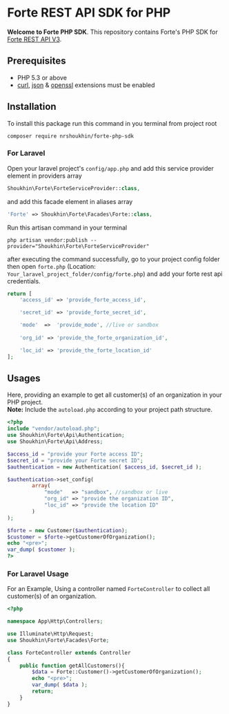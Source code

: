 # Forte REST API SDK for PHP

__Welcome to Forte PHP SDK__. This repository contains Forte's PHP SDK for [Forte REST API V3](https://restdocs.forte.net/?version=latest).

## Prerequisites

- PHP 5.3 or above
- [curl](https://secure.php.net/manual/en/book.curl.php), [json](https://secure.php.net/manual/en/book.json.php) & [openssl](https://secure.php.net/manual/en/book.openssl.php) extensions must be enabled

## Installation

To install this package run this command in you terminal from project root

```shell
composer require nrshoukhin/forte-php-sdk
```

### For Laravel
Open your laravel project's `config/app.php` and add this service provider element in providers array

```php
Shoukhin\Forte\ForteServiceProvider::class,
```

and add this facade element in aliases array

```php
'Forte' => Shoukhin\Forte\Facades\Forte::class,
```

Run this artisan command in your terminal

```shell
php artisan vendor:publish --provider="Shoukhin\Forte\ForteServiceProvider"
```

after executing the command successfully, go to your project config folder then open `forte.php` (Location: `Your_laravel_project_folder/config/forte.php`) and add your forte rest api credentials.

```php
return [
    'access_id' => 'provide_forte_access_id',

    'secret_id' => 'provide_forte_secret_id',

    'mode'  =>  'provide_mode', //live or sandbox
    
    'org_id' => 'provide_the_forte_organization_id',

    'loc_id' => 'provide_the_forte_location_id'
];
```

## Usages
Here, providing an example to get all customer(s) of an organization in your PHP project.\
**Note:** Include the `autoload.php` according to your project path structure.
```php
<?php
include "vendor/autoload.php";
use Shoukhin\Forte\Api\Authentication;
use Shoukhin\Forte\Api\Address;

$access_id = "provide your Forte access ID";
$secret_id = "provide your Forte secret ID";
$authentication = new Authentication( $access_id, $secret_id );

$authentication->set_config(
        array(
            "mode"   => "sandbox", //sandbox or live
            "org_id" => "provide the organization ID",
            "loc_id" => "provide the location ID"
        )
);

$forte = new Customer($authentication);
$customer = $forte->getCustomerOfOrganization();
echo "<pre>";
var_dump( $customer );
?>
```

### For Laravel Usage

For an Example, Using a controller named `ForteController` to collect all customer(s) of an organization. 
 
```php
<?php

namespace App\Http\Controllers;

use Illuminate\Http\Request;
use Shoukhin\Forte\Facades\Forte;

class ForteController extends Controller
{
    public function getAllCustomers(){
        $data = Forte::Customer()->getCustomerOfOrganization();
        echo "<pre>";
        var_dump( $data );
        return;
    }
}
```